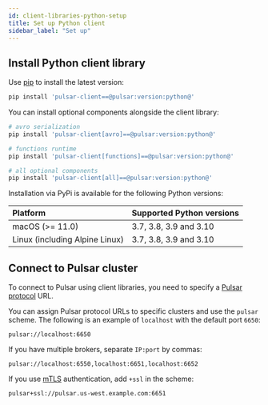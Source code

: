```yaml
---
id: client-libraries-python-setup
title: Set up Python client
sidebar_label: "Set up"
---
```


## Install Python client library

Use [pip](https://pip.pypa.io/) to install the latest version:

```bash
pip install 'pulsar-client==@pulsar:version:python@'
```

You can install optional components alongside the client library:

```bash
# avro serialization
pip install 'pulsar-client[avro]==@pulsar:version:python@'

# functions runtime
pip install 'pulsar-client[functions]==@pulsar:version:python@'

# all optional components
pip install 'pulsar-client[all]==@pulsar:version:python@'
```

Installation via PyPi is available for the following Python versions:

| Platform                       | Supported Python versions |
|:-------------------------------|:--------------------------|
| macOS (>= 11.0)                | 3.7, 3.8, 3.9 and 3.10    |
| Linux (including Alpine Linux) | 3.7, 3.8, 3.9 and 3.10    |

## Connect to Pulsar cluster

To connect to Pulsar using client libraries, you need to specify a [Pulsar protocol](developing-binary-protocol.md) URL.

You can assign Pulsar protocol URLs to specific clusters and use the `pulsar` scheme. The following is an example of `localhost` with the default port `6650`:

```http
pulsar://localhost:6650
```

If you have multiple brokers, separate `IP:port` by commas:

```http
pulsar://localhost:6550,localhost:6651,localhost:6652
```

If you use [mTLS](security-tls-authentication.md) authentication, add `+ssl` in the scheme:

```http
pulsar+ssl://pulsar.us-west.example.com:6651
```
